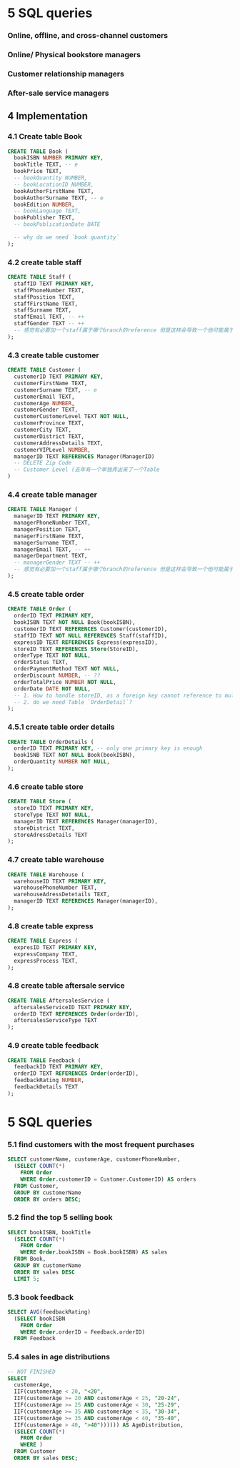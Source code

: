 # 5 SQL queries

### Online, offline, and cross-channel customers

### Online/ Physical bookstore managers

### Customer relationship managers

### After-sale service managers



## 4 Implementation

### 4.1 Create table Book
```sql
CREATE TABLE Book (
  bookISBN NUMBER PRIMARY KEY,
  bookTitle TEXT, -- e
  bookPrice TEXT,
  -- bookQuantity NUMBER,
  -- bookLocationID NUMBER,
  bookAuthorFirstName TEXT,
  bookAuthorSurname TEXT, -- e
  bookEdition NUMBER,
  -- bookLanguage TEXT,
  bookPublisher TEXT,
  -- bookPublicationDate DATE

  -- why do we need `book quantity`
);
```

### 4.2 create table staff

```sql
CREATE TABLE Staff (
  staffID TEXT PRIMARY KEY,
  staffPhoneNumber TEXT,
  staffPosition TEXT,
  staffFirstName TEXT,
  staffSurname TEXT,
  staffEmail TEXT, -- ++
  staffGender TEXT -- ++
  -- 感觉有必要加一个staff属于哪个branch的reference 但是这样会导致一个他可能属于physical 或online store
);
```

### 4.3 create table customer
```sql
CREATE TABLE Customer (
  customerID TEXT PRIMARY KEY,
  customerFirstName TEXT,
  customerSurname TEXT, -- e
  customerEmail TEXT,
  customerAge NUMBER,
  customerGender TEXT,
  customerCustomerLevel TEXT NOT NULL,
  customerProvince TEXT,
  customerCity TEXT,
  customerDistrict TEXT,
  customerAddressDetails TEXT,
  customerVIPLevel NUMBER,
  managerID TEXT REFERENCES Manager(ManagerID)
  -- DELETE Zip Code
  -- Customer Level (去年有一个单独弄出来了一个Table
)
```

### 4.4 create table manager
```SQL
CREATE TABLE Manager (
  managerID TEXT PRIMARY KEY,
  managerPhoneNumber TEXT,
  managerPosition TEXT,
  managerFirstName TEXT,
  managerSurname TEXT,
  managerEmail TEXT, -- ++
  managerDepartment TEXT,
  -- managerGender TEXT -- ++
  -- 感觉有必要加一个staff属于哪个branch的reference 但是这样会导致一个他可能属于physical 或online store
);
```
### 4.5 create table order
```sql
CREATE TABLE Order (
  orderID TEXT PRIMARY KEY,
  bookISBN TEXT NOT NULL Book(bookISBN),
  customerID TEXT REFERENCES Customer(customerID),
  staffID TEXT NOT NULL REFERENCES Staff(staffID),
  expressID TEXT REFERENCES Express(expressID),
  storeID TEXT REFERENCES Store(StoreID),
  orderType TEXT NOT NULL,
  orderStatus TEXT,
  orderPaymentMethod TEXT NOT NULL,
  orderDiscount NUMBER, -- ??
  orderTotalPrice NUMBER NOT NULL,
  orderDate DATE NOT NULL,
  -- 1. How to handle storeID, as a foreign key cannot reference to multiple tables
  -- 2. do we need Table `OrderDetail`?
);
```

### 4.5.1 create table order details
```sql
CREATE TABLE OrderDetails (
  orderID TEXT PRIMARY KEY, -- only one primary key is enough
  bookISNB TEXT NOT NULL Book(bookISBN),
  orderQuantity NUMBER NOT NULL,
);
```

### 4.6 create table store
```sql
CREATE TABLE Store (
  storeID TEXT PRIMARY KEY,
  storeType TEXT NOT NULL,
  managerID TEXT REFERENCES Manager(managerID),
  storeDistrict TEXT,
  storeAdressDetails TEXT
);
```

### 4.7 create table warehouse
```sql
CREATE TABLE Warehouse (
  warehouseID TEXT PRIMARY KEY,
  warehousePhoneNumber TEXT,
  warehouseAdressDetetails TEXT,
  managerID TEXT REFERENCES Manager(managerID),
);
```

### 4.8 create table express
```sql
CREATE TABLE Express (
  expresID TEXT PRIMARY KEY,
  expressCompany TEXT,
  expressProcess TEXT,
);
```

### 4.8 create table aftersale service
```sql
CREATE TABLE AftersalesService (
  aftersalesServiceID TEXT PRIMARY KEY,
  orderID TEXT REFERENCES Order(orderID),
  aftersalesServiceType TEXT
);
```

### 4.9 create table feedback
```sql
CREATE TABLE Feedback (
  feedbackID TEXT PRIMARY KEY,
  orderID TEXT REFERENCES Order(orderID),
  feedbackRating NUMBER,
  feedbackDetails TEXT
);
```

# 5 SQL queries

### 5.1 find customers with the most frequent purchases

```sql
SELECT customerName, customerAge, customerPhoneNumber,
  (SELECT COUNT(*)
    FROM Order
    WHERE Order.customerID = Customer.CustomerID) AS orders
  FROM Customer,
  GROUP BY customerName
  ORDER BY orders DESC;
```


### 5.2 find the top 5 selling book
```sql
SELECT bookISBN, bookTitle
  (SELECT COUNT(*)
    FROM Order
    WHERE Order.bookISBN = Book.bookISBN) AS sales
  FROM Book,
  GROUP BY customerName
  ORDER BY sales DESC
  LIMIT 5;
```

### 5.3 book feedback
```sql
SELECT AVG(feedbackRating)
  (SELECT bookISBN
    FROM Order
    WHERE Order.orderID = Feedback.orderID)
  FROM Feedback
```


### 5.4 sales in age distributions
```sql
-- NOT FINISHED
SELECT
  customerAge,
  IIF(customerAge < 20, "<20",
  IIF(customerAge >= 20 AND customerAge < 25, "20-24",
  IIF(customerAge >= 25 AND customerAge < 30, "25-29",
  IIF(customerAge >= 35 AND customerAge < 35, "30-34",
  IIF(customerAge >= 35 AND customerAge < 40, "35-40",
  IIF(customerAge > 40, ">40")))))) AS AgeDistribution,
  (SELECT COUNT(*)
    FROM Order
    WHERE )
  FROM Customer
  ORDER BY sales DESC;
```